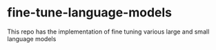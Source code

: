 # fine-tune-language-models
This repo has the implementation of fine tuning various large and small language models
